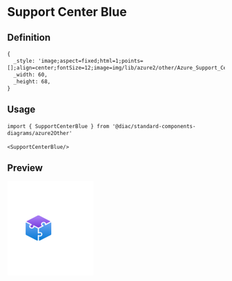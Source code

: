 # Support Center Blue

## Definition

```
{
  _style: 'image;aspect=fixed;html=1;points=[];align=center;fontSize=12;image=img/lib/azure2/other/Azure_Support_Center_Blue.svg;strokeColor=none;',
  _width: 60,
  _height: 68,
}
```

## Usage

```
import { SupportCenterBlue } from '@diac/standard-components-diagrams/azure2Other'

<SupportCenterBlue/>
```

## Preview

<img src="./support-center-blue.png" width="200"/>
